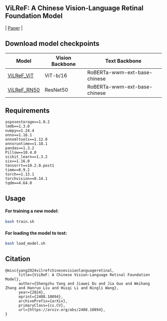 ## ViLReF: A Chinese Vision-Language Retinal Foundation Model

| [Paper]() |

## Download model checkpoints
| Model | Vision Backbone  | Text Backbone |
|-----------|-----------|------------|
| [ViLReF_ViT](https://drive.google.com/file/d/13YY2Qto4Xzx-gcOJB1kLdp1pqfjZEnxA/view?usp=drive_link) | ViT-b/16 | RoBERTa-wwm-ext-base-chinese |
| [ViLReF_RN50](https://drive.google.com/file/d/1xNCNJl_XWsXCgUiMN9O7xaxQ5hop8H2N/view?usp=drive_link) | ResNet50 | RoBERTa-wwm-ext-base-chinese |

## Requirements
```
asposestorage==1.0.2
lmdb==1.3.0
numpy==1.24.4
onnx==1.16.1
onnxmltools==1.12.0
onnxruntime==1.18.1
pandas==1.3.2
Pillow==10.4.0
scikit_learn==1.3.2
six==1.16.0
tensorrt==10.2.0.post1
timm==0.9.2
torch==1.13.1
torchvision==0.14.1
tqdm==4.64.0
```

## Usage
#### For training a new model:
```bash
bash train.sh
```
#### For loading the model to test:
```bash
bash load_model.sh
```

## Citation
```
@misc{yang2024vilrefchinesevisionlanguageretinal,
      title={ViLReF: A Chinese Vision-Language Retinal Foundation Model}, 
      author={Shengzhu Yang and Jiawei Du and Jia Guo and Weihang Zhang and Hanruo Liu and Huiqi Li and Ningli Wang},
      year={2024},
      eprint={2408.10894},
      archivePrefix={arXiv},
      primaryClass={cs.CV},
      url={https://arxiv.org/abs/2408.10894}, 
}
```

